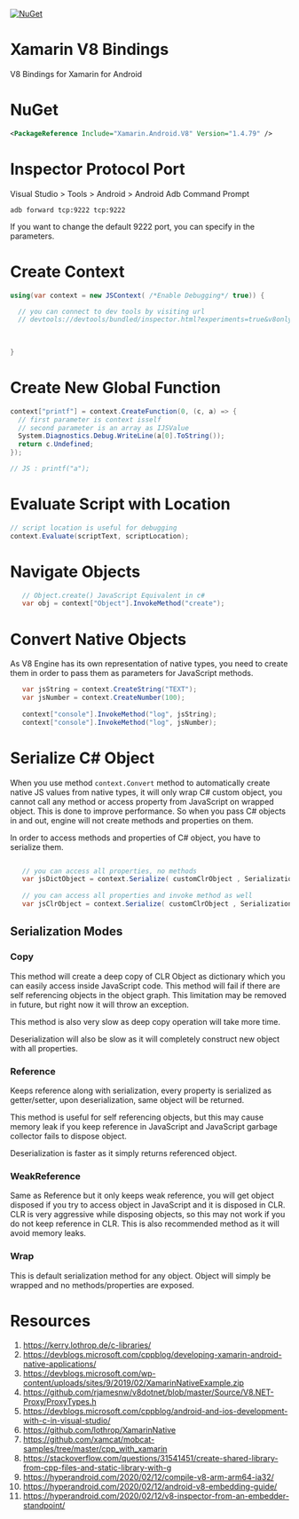 [![NuGet](https://img.shields.io/nuget/v/Xamarin.Android.V8.svg?label=NuGet)](https://www.nuget.org/packages/Xamarin.Android.V8)

# Xamarin V8 Bindings
V8 Bindings for Xamarin for Android

# NuGet
```xml
<PackageReference Include="Xamarin.Android.V8" Version="1.4.79" />
```
# Inspector Protocol Port
Visual Studio > Tools > Android > Android Adb Command Prompt
```
adb forward tcp:9222 tcp:9222
```

If you want to change the default 9222 port, you can specify in the parameters.



# Create Context

```c#
using(var context = new JSContext( /*Enable Debugging*/ true)) {

  // you can connect to dev tools by visiting url
  // devtools://devtools/bundled/inspector.html?experiments=true&v8only=true&ws=127.0.0.1:9222/backend
  
  

}
```

# Create New Global Function
```c#
context["printf"] = context.CreateFunction(0, (c, a) => {
  // first parameter is context isself
  // second parameter is an array as IJSValue
  System.Diagnostics.Debug.WriteLine(a[0].ToString());
  return c.Undefined;
});

// JS : printf("a");
```

# Evaluate Script with Location
```c#
// script location is useful for debugging
context.Evaluate(scriptText, scriptLocation);
```

# Navigate Objects

```c#
   // Object.create() JavaScript Equivalent in c#
   var obj = context["Object"].InvokeMethod("create");
```

# Convert Native Objects
As V8 Engine has its own representation of native types, you need to create them in order to pass them as parameters for JavaScript methods.

```c#
   var jsString = context.CreateString("TEXT");
   var jsNumber = context.CreateNumber(100);
   
   context["console"].InvokeMethod("log", jsString);
   context["console"].InvokeMethod("log", jsNumber);
```

# Serialize C# Object

When you use method `context.Convert` method to automatically create native JS values from native types, it will only wrap C# custom object, you cannot call any method or access property from JavaScript on wrapped object. This is done to improve performance. So when you pass C# objects in and out, engine will not create methods and properties on them.

In order to access methods and properties of C# object, you have to serialize them.

```c#

   // you can access all properties, no methods
   var jsDictObject = context.Serialize( customClrObject , SerializationMode.Copy);
   
   // you can access all properties and invoke method as well
   var jsClrObject = context.Serialize( customClrObject , SerializationMode.Reference);

```

## Serialization Modes

### Copy
This method will create a deep copy of CLR Object as dictionary which you can easily access inside JavaScript code. This method will fail if there are self referencing objects in the object graph. This limitation may be removed in future, but right now it will throw an exception.

This method is also very slow as deep copy operation will take more time.

Deserialization will also be slow as it will completely construct new object with all properties.

### Reference
Keeps reference along with serialization, every property is serialized as getter/setter, upon deserialization, same object will be returned.

This method is useful for self referencing objects, but this may cause memory leak if you keep reference in JavaScript and JavaScript garbage collector fails to dispose object.

Deserialization is faster as it simply returns referenced object.

### WeakReference
Same as Reference but it only keeps weak reference, you will get object disposed if you try to access object in JavaScript and it is disposed in CLR. CLR is very aggressive while disposing objects, so this may not work if you do not keep reference in CLR. This is also recommended method as it will avoid memory leaks.

### Wrap
This is default serialization method for any object. Object will simply be wrapped and no methods/properties are exposed.




# Resources
1. https://kerry.lothrop.de/c-libraries/
2. https://devblogs.microsoft.com/cppblog/developing-xamarin-android-native-applications/
3. https://devblogs.microsoft.com/wp-content/uploads/sites/9/2019/02/XamarinNativeExample.zip
4. https://github.com/rjamesnw/v8dotnet/blob/master/Source/V8.NET-Proxy/ProxyTypes.h
5. https://devblogs.microsoft.com/cppblog/android-and-ios-development-with-c-in-visual-studio/
6. https://github.com/lothrop/XamarinNative
7. https://github.com/xamcat/mobcat-samples/tree/master/cpp_with_xamarin
8. https://stackoverflow.com/questions/31541451/create-shared-library-from-cpp-files-and-static-library-with-g
9. https://hyperandroid.com/2020/02/12/compile-v8-arm-arm64-ia32/
10. https://hyperandroid.com/2020/02/12/android-v8-embedding-guide/
11. https://hyperandroid.com/2020/02/12/v8-inspector-from-an-embedder-standpoint/
